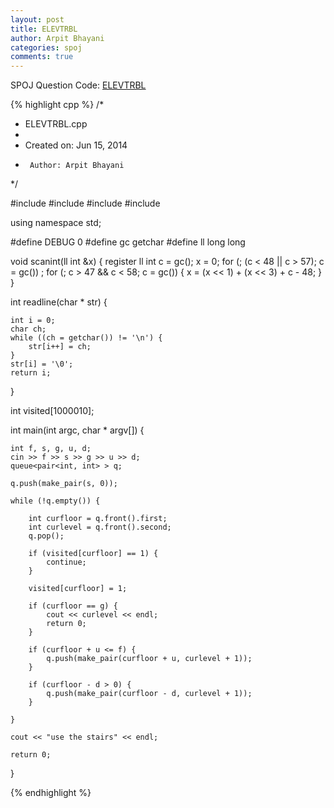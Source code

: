 ```yaml
---
layout: post
title: ELEVTRBL
author: Arpit Bhayani
categories: spoj
comments: true
---
```


SPOJ Question Code: [ELEVTRBL](http://www.spoj.com/problems/ELEVTRBL/)

{% highlight cpp %}
/*
 * ELEVTRBL.cpp
 *
 *  Created on: Jun 15, 2014
 *      Author: Arpit Bhayani
 */

#include <queue>
#include <cstdio>
#include <cstdlib>
#include <iostream>

using namespace std;

#define DEBUG 0
#define gc getchar
#define ll long long

void scanint(ll int &x) {
	register ll int c = gc();
	x = 0;
	for (; (c < 48 || c > 57); c = gc())
		;
	for (; c > 47 && c < 58; c = gc()) {
		x = (x << 1) + (x << 3) + c - 48;
	}
}

int readline(char * str) {

	int i = 0;
	char ch;
	while ((ch = getchar()) != '\n') {
		str[i++] = ch;
	}
	str[i] = '\0';
	return i;
}

int visited[1000010];

int main(int argc, char * argv[]) {

	int f, s, g, u, d;
	cin >> f >> s >> g >> u >> d;
	queue<pair<int, int> > q;

	q.push(make_pair(s, 0));

	while (!q.empty()) {

		int curfloor = q.front().first;
		int curlevel = q.front().second;
		q.pop();

		if (visited[curfloor] == 1) {
			continue;
		}

		visited[curfloor] = 1;

		if (curfloor == g) {
			cout << curlevel << endl;
			return 0;
		}

		if (curfloor + u <= f) {
			q.push(make_pair(curfloor + u, curlevel + 1));
		}

		if (curfloor - d > 0) {
			q.push(make_pair(curfloor - d, curlevel + 1));
		}

	}

	cout << "use the stairs" << endl;

	return 0;
}

{% endhighlight %}